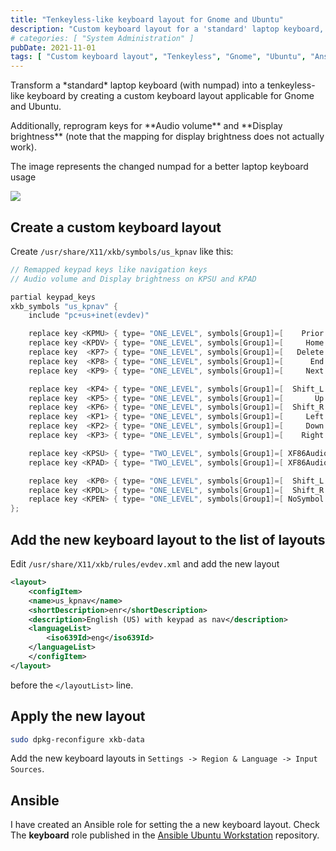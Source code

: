 ```yaml
---
title: "Tenkeyless-like keyboard layout for Gnome and Ubuntu"
description: "Custom keyboard layout for a 'standard' laptop keyboard, Tenkeyless-like style, applicable for Gnome and Ubuntu"
# categories: [ "System Administration" ]
pubDate: 2021-11-01
tags: [ "Custom keyboard layout", "Tenkeyless", "Gnome", "Ubuntu", "Ansible" ]
---
```


<section class="row-vh limited-width">
  <div class="card-hv card-m1vh">
    <div class="body stretched padding-1h">
      <div class="card-row">
        <p>Transform a *standard* laptop keyboard (with numpad) into a tenkeyless-like keyboard by creating a custom keyboard layout applicable for Gnome and Ubuntu.</p>
        <p>Additionally, reprogram keys for **Audio volume** and **Display brightness** (note that the mapping for display brightness does not actually work).</p>
        <p>The image represents the changed numpad for a better laptop keyboard usage</p>
      </div>
    </div>
  </div>
  <div class="card-hv card-m1vh">
    <div class="body stretched padding-1h">
      <div class="card-row">
        <img src="/assets/img/211101-layout.png"/>
      </div>
    </div>
  </div>
</section>

## Create a custom keyboard layout

Create `/usr/share/X11/xkb/symbols/us_kpnav` like this:

```c
// Remapped keypad keys like navigation keys
// Audio volume and Display brightness on KPSU and KPAD

partial keypad_keys
xkb_symbols "us_kpnav" {
    include "pc+us+inet(evdev)"

    replace key <KPMU> { type= "ONE_LEVEL", symbols[Group1]=[    Prior ] };
    replace key <KPDV> { type= "ONE_LEVEL", symbols[Group1]=[     Home ] };
    replace key  <KP7> { type= "ONE_LEVEL", symbols[Group1]=[   Delete ] };
    replace key  <KP8> { type= "ONE_LEVEL", symbols[Group1]=[      End ] };
    replace key  <KP9> { type= "ONE_LEVEL", symbols[Group1]=[     Next ] };

    replace key  <KP4> { type= "ONE_LEVEL", symbols[Group1]=[  Shift_L ] };
    replace key  <KP5> { type= "ONE_LEVEL", symbols[Group1]=[       Up ] };
    replace key  <KP6> { type= "ONE_LEVEL", symbols[Group1]=[  Shift_R ] };
    replace key  <KP1> { type= "ONE_LEVEL", symbols[Group1]=[     Left ] };
    replace key  <KP2> { type= "ONE_LEVEL", symbols[Group1]=[     Down ] };
    replace key  <KP3> { type= "ONE_LEVEL", symbols[Group1]=[    Right ] };

    replace key <KPSU> { type= "TWO_LEVEL", symbols[Group1]=[ XF86AudioRaiseVolume, XF86MonBrightnessUp ] };
    replace key <KPAD> { type= "TWO_LEVEL", symbols[Group1]=[ XF86AudioLowerVolume, XF86MonBrightnessDown ] };

    replace key  <KP0> { type= "ONE_LEVEL", symbols[Group1]=[  Shift_L ] };
    replace key <KPDL> { type= "ONE_LEVEL", symbols[Group1]=[  Shift_R ] };
    replace key <KPEN> { type= "ONE_LEVEL", symbols[Group1]=[ NoSymbol ] };
};
```

## Add the new keyboard layout to the list of layouts

Edit `/usr/share/X11/xkb/rules/evdev.xml` and add the new layout

```xml
<layout>
    <configItem>
    <name>us_kpnav</name>
    <shortDescription>enr</shortDescription>
    <description>English (US) with keypad as nav</description>
    <languageList>
        <iso639Id>eng</iso639Id>
    </languageList>
    </configItem>
</layout>
```

before the `</layoutList>` line.

## Apply the new layout

```sh
sudo dpkg-reconfigure xkb-data
```

Add the new keyboard layouts in `Settings -> Region & Language -> Input Sources`.

## Ansible

I have created an Ansible role for setting the a new keyboard layout.
Check The **keyboard** role published in the [Ansible Ubuntu Workstation](https://github.com/CalinRadoni/ansible-ubuntu-workstation) repository.
